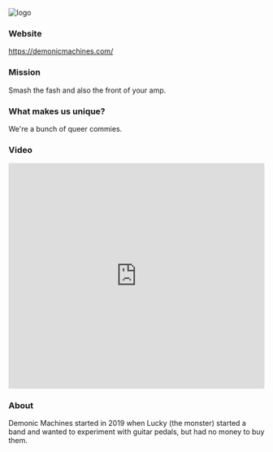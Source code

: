 ![logo](https://i0.wp.com/demonicmachines.com/wp-content/uploads/2022/12/mostly-analog-mostly-1.png?resize=1024%2C256&ssl=1)

### Website
https://demonicmachines.com/

### Mission
Smash the fash and also the front of your amp.

### What makes us unique?
We're a bunch of queer commies.

### Video
<iframe width="100%" height="444" src="https://www.youtube.com/embed/DhPAgVXGjNk" title="YouTube video player" frameborder="0" allow="accelerometer; autoplay; clipboard-write; encrypted-media; gyroscope; picture-in-picture" allowfullscreen></iframe>

### About 
Demonic Machines started in 2019 when Lucky (the monster) started a band and wanted to experiment with guitar pedals, but had no money to buy them.
